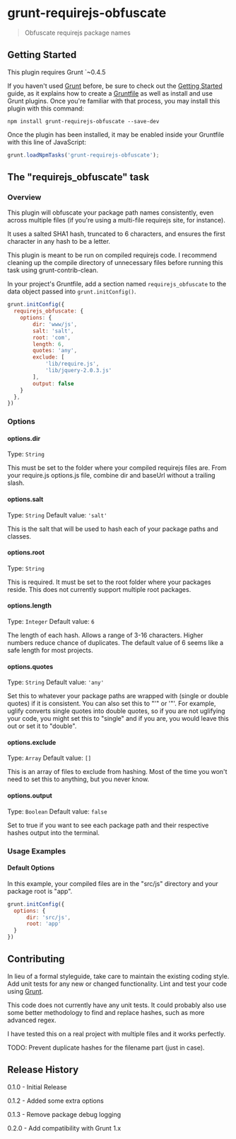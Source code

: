 # grunt-requirejs-obfuscate

> Obfuscate requirejs package names

## Getting Started
This plugin requires Grunt `~0.4.5

If you haven't used [Grunt](http://gruntjs.com/) before, be sure to check out the [Getting Started](http://gruntjs.com/getting-started) guide, as it explains how to create a [Gruntfile](http://gruntjs.com/sample-gruntfile) as well as install and use Grunt plugins. Once you're familiar with that process, you may install this plugin with this command:

```shell
npm install grunt-requirejs-obfuscate --save-dev
```

Once the plugin has been installed, it may be enabled inside your Gruntfile with this line of JavaScript:

```js
grunt.loadNpmTasks('grunt-requirejs-obfuscate');
```

## The "requirejs_obfuscate" task

### Overview
This plugin will obfuscate your package path names consistently, even across multiple files (if you're using a multi-file requirejs site, for instance).

It uses a salted SHA1 hash, truncated to 6 characters, and ensures the first character in any hash to be a letter.

This plugin is meant to be run on compiled requirejs code. I recommend cleaning up the compile directory of unnecessary files before running this task using grunt-contrib-clean.

In your project's Gruntfile, add a section named `requirejs_obfuscate` to the data object passed into `grunt.initConfig()`.

```js
grunt.initConfig({
  requirejs_obfuscate: {
    options: {
        dir: 'www/js',
        salt: 'salt',
        root: 'com',
        length: 6,
        quotes: 'any',
        exclude: [
            'lib/require.js',
            'lib/jquery-2.0.3.js'
        ],
        output: false
    }
  },
})
```

### Options

#### options.dir
Type: `String`

This must be set to the folder where your compiled requirejs files are. From your require.js options.js file, combine dir and baseUrl without a trailing slash.

#### options.salt
Type: `String`
Default value: `'salt'`

This is the salt that will be used to hash each of your package paths and classes.

#### options.root
Type: `String`

This is required. It must be set to the root folder where your packages reside. This does not currently support multiple root packages.

#### options.length
Type: `Integer`
Default value: `6`

The length of each hash. Allows a range of 3-16 characters. Higher numbers reduce chance of duplicates. The default value of 6 seems like a safe length for most projects.

#### options.quotes
Type: `String`
Default value: `'any'`

Set this to whatever your package paths are wrapped with (single or double quotes) if it is consistent. You can also set this to "'" or '"'. For example, uglify converts single quotes into double quotes, so if you are not uglifying your code, you might set this to "single" and if you are, you would leave this out or set it to "double".

#### options.exclude
Type: `Array`
Default value: `[]`

This is an array of files to exclude from hashing. Most of the time you won't need to set this to anything, but you never know.

#### options.output
Type: `Boolean`
Default value: `false`

Set to true if you want to see each package path and their respective hashes output into the terminal.


### Usage Examples

#### Default Options
In this example, your compiled files are in the "src/js" directory and your package root is "app".

```js
grunt.initConfig({
  options: {
      dir: 'src/js',
      root: 'app'
  }
})
```

## Contributing
In lieu of a formal styleguide, take care to maintain the existing coding style. Add unit tests for any new or changed functionality. Lint and test your code using [Grunt](http://gruntjs.com/).

This code does not currently have any unit tests. It could probably also use some better methodology to find and replace hashes, such as more advanced regex.

I have tested this on a real project with multiple files and it works perfectly.

TODO: Prevent duplicate hashes for the filename part (just in case).

## Release History
0.1.0 - Initial Release

0.1.2 - Added some extra options

0.1.3 - Remove package debug logging

0.2.0 - Add compatibility with Grunt 1.x
